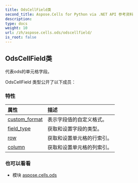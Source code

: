 ```yaml
---
title: OdsCellField类
second_title: Aspose.Cells for Python via .NET API 参考资料
description:
type: docs
weight: 10
url: /zh/aspose.cells.ods/odscellfield/
is_root: false
---
```

## OdsCellField类
代表ods的单元格字段。



OdsCellField 类型公开了以下成员：

### 特性
|属性|描述|
| :- | :- |
| [custom_format](/cells/python-net/zh/aspose.cells.ods/odscellfield/custom_format) |表示字段值的自定义格式。|
| [field_type](/cells/python-net/zh/aspose.cells.ods/odscellfield/field_type) |获取和设置字段的类型。|
| [row](/cells/python-net/zh/aspose.cells.ods/odscellfield/row) |获取和设置单元格的行索引。|
| [column](/cells/python-net/zh/aspose.cells.ods/odscellfield/column) |获取和设置单元格的列索引。|



### 也可以看看
* 模块 [aspose.cells.ods](..)

